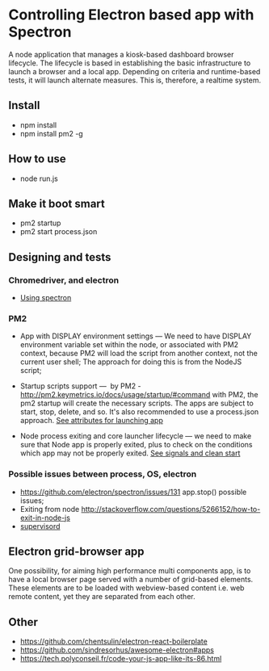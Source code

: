 # Controlling Electron based app with Spectron

A node application that manages a kiosk-based dashboard browser lifecycle. The lifecycle is based in establishing the basic infrastructure to launch a browser and a local app. Depending on criteria and runtime-based tests, it will launch alternate measures. This is, therefore, a realtime system.

## Install

* npm install
* npm install pm2 -g

## How to use

* node run.js

## Make it boot smart

* pm2 startup
* pm2 start process.json

## Designing and tests

### Chromedriver, and electron

* [Using spectron](https://speakerdeck.com/kevinsawicki/testing-your-electron-apps-with-chromedriver)

### PM2

* App with DISPLAY environment settings — We need to have DISPLAY environment variable set within the node, or associated with PM2 context, because PM2 will load the script from another context, not the current user shell; The approach for doing this is from the NodeJS script;

* Startup scripts support —  by PM2 - http://pm2.keymetrics.io/docs/usage/startup/#command with PM2, the pm2 startup will create the necessary scripts. The apps are subject to start, stop, delete, and so. It's also recommended to use a process.json approach. [See attributes for launching app](http://pm2.keymetrics.io/docs/usage/application-declaration/)

* Node process exiting and core launcher lifecycle — we need to make sure that Node app is properly exited, plus to check on the conditions which app may not be properly exited. [See signals and clean start](http://pm2.keymetrics.io/docs/usage/signals-clean-restart/)

### Possible issues between process, OS, electron

* https://github.com/electron/spectron/issues/131 app.stop() possible issues;
* Exiting from node http://stackoverflow.com/questions/5266152/how-to-exit-in-node-js
* [supervisord](http://supervisord.org/introduction.html)

## Electron grid-browser app

One possibility, for aiming high performance multi components app, is to have a local browser page served with a number of grid-based elements. These elements are to be loaded with webview-based content i.e. web remote content, yet they are separated from each other.


## Other

* https://github.com/chentsulin/electron-react-boilerplate
* https://github.com/sindresorhus/awesome-electron#apps
* https://tech.polyconseil.fr/code-your-js-app-like-its-86.html

